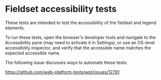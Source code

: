 Fieldset accessibility tests
============================

These tests are intended to test the accessibility of the fieldset and legend elements.

To run these tests, open the browser's developer tools and navigate to the Accessibility pane (may
need to activate it in Settings), or use an OS-level accessibility inspector, and verify that the
accessible name matches the expected accessible name.

The following issue discusses ways to automate these tests:

https://github.com/web-platform-tests/wpt/issues/12791
